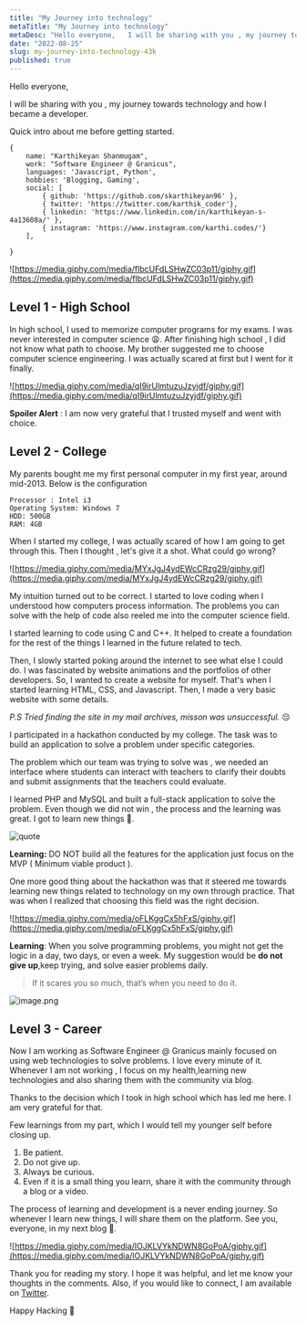 ```yaml
---
title: "My Journey into technology"
metaTitle: "My Journey into technology"
metaDesc: "Hello everyone,   I will be sharing with you , my journey towards technology and how I became a..."
date: "2022-08-25"
slug: my-journey-into-technology-43k
published: true
---
```




Hello everyone, 

I will be sharing with you , my journey towards technology and how I became a developer. 

Quick intro about me before getting started.

```
{
    name: "Karthikeyan Shanmugam",
    work: "Software Engineer @ Granicus",
    languages: 'Javascript, Python',
    hobbies: 'Blogging, Gaming',
    social: [
        { github: 'https://github.com/skarthikeyan96' },
        { twitter: 'https://twitter.com/karthik_coder'},
        { linkedin: 'https://www.linkedin.com/in/karthikeyan-s-4a13608a/' },
        { instagram: 'https://www.instagram.com/karthi.codes/'}
    ],

}
```


![https://media.giphy.com/media/flbcUFdLSHwZC03p11/giphy.gif](https://media.giphy.com/media/flbcUFdLSHwZC03p11/giphy.gif)


## Level 1 - High School 

In high school, I used to memorize computer programs for my exams. I was never interested in computer science 😩. After finishing high school , I did not know what path to choose. My brother suggested me to choose computer science engineering. I was actually scared at first but I went for it finally.

![https://media.giphy.com/media/qI9irUlmtuzuJzyjdf/giphy.gif](https://media.giphy.com/media/qI9irUlmtuzuJzyjdf/giphy.gif)

**Spoiler Alert** : I am now very grateful that I trusted myself and went with choice. 

## Level 2 - College 

My parents bought me my first personal computer in my first year, around mid-2013. Below is the configuration

```
Processor : Intel i3 
Operating System: Windows 7
HDD: 500GB 
RAM: 4GB

```
When I started my college, I was actually scared of how I am going to get through this. Then I thought , let's give it a shot. What could go wrong?

![https://media.giphy.com/media/MYxJgJ4ydEWcCRzg29/giphy.gif](https://media.giphy.com/media/MYxJgJ4ydEWcCRzg29/giphy.gif)

My intuition turned out to be correct. I started to love coding when I understood how computers process information. The problems you can solve with the help of code also reeled me into the computer science field. 

I started learning to code using C and C++. It helped to create a foundation for the rest of the things I learned in the future related to tech. 

Then, I slowly started poking around the internet to see what else I could do. I was fascinated by website animations and the portfolios of other developers. So, I wanted to create a website for myself. That's when I started learning HTML, CSS, and Javascript. Then, I made a very basic website with some details. 

*P.S  Tried finding the site in my mail archives, misson was unsuccessful.* 😔

I participated in a hackathon conducted by my college. The task was to build an application to solve a problem under specific categories. 
 
The problem which our team was trying to solve was , we needed an interface where students can interact with teachers to clarify their doubts and submit assignments that the teachers could evaluate. 

I learned PHP and MySQL and built a full-stack application to solve the problem. Even though we did not win , the process and the learning was great. I got to learn new things 🥳. 

![quote](https://dev-to-uploads.s3.amazonaws.com/uploads/articles/57nyr4st7i1tued0xtk1.png)


**Learning:** DO NOT build all the features for the application just focus on the MVP ( Minimum viable product ).

One more good thing about the hackathon was that it steered me towards learning new things related to technology on my own through practice. That was when I realized that choosing this field was the right decision.

![https://media.giphy.com/media/oFLKggCx5hFxS/giphy.gif](https://media.giphy.com/media/oFLKggCx5hFxS/giphy.gif)

**Learning**: When you solve programming problems, you might not get the logic in a day, two days, or even a week. My suggestion would be **do not give up**,keep trying, and solve easier problems daily.

> If it scares you so much, that’s when you need to do it.
> 


![image.png](https://cdn.hashnode.com/res/hashnode/image/upload/v1661186113951/aLizZVl_I.png)

## Level 3 - Career 

Now I am working as Software Engineer @ Granicus mainly focused on using web technologies to solve problems. I love every minute of it. Whenever I am not working , I focus on my health,learning new technologies and also sharing them with the community via blog. 

Thanks to the decision which I took in high school which has led me here. I am very grateful for that. 

Few learnings from my part, which I would tell my younger self before closing up. 
 
1. Be patient. 
2. Do not give up. 
3. Always be curious. 
4. Even if it is a small thing you learn, share it with the community through a blog or a video.

The process of learning and development is a never ending journey. So whenever I learn new things, I will share them on the platform. See you, everyone, in my next blog 👋.

![https://media.giphy.com/media/lOJKLVYkNDWN8GoPoA/giphy.gif](https://media.giphy.com/media/lOJKLVYkNDWN8GoPoA/giphy.gif)

Thank you for reading my story. I hope it was helpful, and let me know your thoughts in the comments. Also, if you would like to connect, I am available on [Twitter](https://twitter.com/karthik_coder). 


Happy Hacking 🚀
